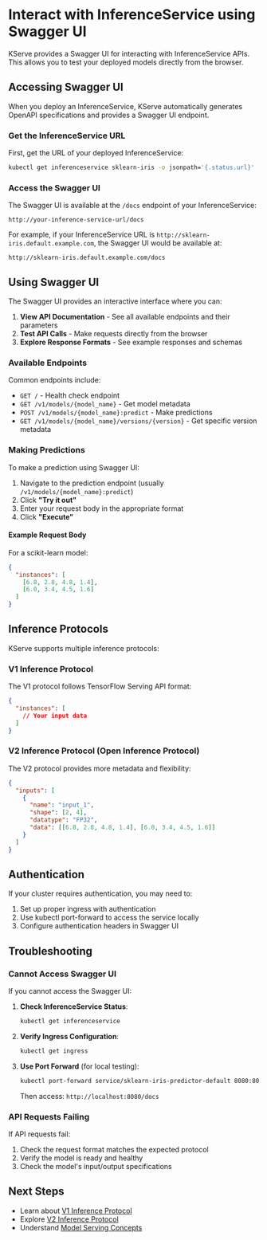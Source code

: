 # Interact with InferenceService using Swagger UI

KServe provides a Swagger UI for interacting with InferenceService APIs. This allows you to test your deployed models directly from the browser.

## Accessing Swagger UI

When you deploy an InferenceService, KServe automatically generates OpenAPI specifications and provides a Swagger UI endpoint.

### Get the InferenceService URL

First, get the URL of your deployed InferenceService:

```bash
kubectl get inferenceservice sklearn-iris -o jsonpath='{.status.url}'
```

### Access the Swagger UI

The Swagger UI is available at the `/docs` endpoint of your InferenceService:

```
http://your-inference-service-url/docs
```

For example, if your InferenceService URL is `http://sklearn-iris.default.example.com`, the Swagger UI would be available at:

```
http://sklearn-iris.default.example.com/docs
```

## Using Swagger UI

The Swagger UI provides an interactive interface where you can:

1. **View API Documentation** - See all available endpoints and their parameters
2. **Test API Calls** - Make requests directly from the browser
3. **Explore Response Formats** - See example responses and schemas

### Available Endpoints

Common endpoints include:

- `GET /` - Health check endpoint
- `GET /v1/models/{model_name}` - Get model metadata
- `POST /v1/models/{model_name}:predict` - Make predictions
- `GET /v1/models/{model_name}/versions/{version}` - Get specific version metadata

### Making Predictions

To make a prediction using Swagger UI:

1. Navigate to the prediction endpoint (usually `/v1/models/{model_name}:predict`)
2. Click **"Try it out"**
3. Enter your request body in the appropriate format
4. Click **"Execute"**

#### Example Request Body

For a scikit-learn model:

```json
{
  "instances": [
    [6.8, 2.8, 4.8, 1.4],
    [6.0, 3.4, 4.5, 1.6]
  ]
}
```

## Inference Protocols

KServe supports multiple inference protocols:

### V1 Inference Protocol

The V1 protocol follows TensorFlow Serving API format:

```json
{
  "instances": [
    // Your input data
  ]
}
```

### V2 Inference Protocol (Open Inference Protocol)

The V2 protocol provides more metadata and flexibility:

```json
{
  "inputs": [
    {
      "name": "input_1",
      "shape": [2, 4],
      "datatype": "FP32",
      "data": [[6.8, 2.8, 4.8, 1.4], [6.0, 3.4, 4.5, 1.6]]
    }
  ]
}
```

## Authentication

If your cluster requires authentication, you may need to:

1. Set up proper ingress with authentication
2. Use kubectl port-forward to access the service locally
3. Configure authentication headers in Swagger UI

## Troubleshooting

### Cannot Access Swagger UI

If you cannot access the Swagger UI:

1. **Check InferenceService Status**:
   ```bash
   kubectl get inferenceservice
   ```

2. **Verify Ingress Configuration**:
   ```bash
   kubectl get ingress
   ```

3. **Use Port Forward** (for local testing):
   ```bash
   kubectl port-forward service/sklearn-iris-predictor-default 8080:80
   ```
   Then access: `http://localhost:8080/docs`

### API Requests Failing

If API requests fail:

1. Check the request format matches the expected protocol
2. Verify the model is ready and healthy
3. Check the model's input/output specifications

## Next Steps

- Learn about [V1 Inference Protocol](../modelserving/data_plane/v1_protocol.md)
- Explore [V2 Inference Protocol](../modelserving/data_plane/v2_protocol.md)
- Understand [Model Serving Concepts](../modelserving/control_plane.md)
